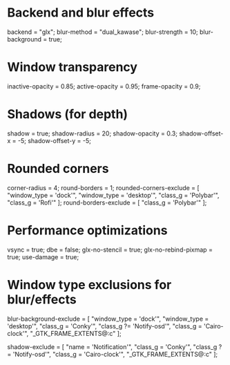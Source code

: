 # Backend and blur effects
backend = "glx";
blur-method = "dual_kawase";
blur-strength = 10;
blur-background = true;

# Window transparency
inactive-opacity = 0.85;
active-opacity = 0.95;
frame-opacity = 0.9;

# Shadows (for depth)
shadow = true;
shadow-radius = 20;
shadow-opacity = 0.3;
shadow-offset-x = -5;
shadow-offset-y = -5;

# Rounded corners
corner-radius = 4;
round-borders = 1;
rounded-corners-exclude = [
  "window_type = 'dock'",
  "window_type = 'desktop'",
  "class_g = 'Polybar'",
  "class_g = 'Rofi'"
];
round-borders-exclude = [
  "class_g = 'Polybar'"
];

# Performance optimizations
vsync = true;
dbe = false;
glx-no-stencil = true;
glx-no-rebind-pixmap = true;
use-damage = true;

# Window type exclusions for blur/effects
blur-background-exclude = [
  "window_type = 'dock'",
  "window_type = 'desktop'",
  "class_g = 'Conky'",
  "class_g ?= 'Notify-osd'",
  "class_g = 'Cairo-clock'",
  "_GTK_FRAME_EXTENTS@:c"
];

shadow-exclude = [
  "name = 'Notification'",
  "class_g = 'Conky'",
  "class_g ?= 'Notify-osd'",
  "class_g = 'Cairo-clock'",
  "_GTK_FRAME_EXTENTS@:c"
];
